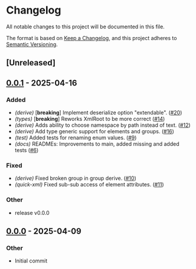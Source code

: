 # Changelog

All notable changes to this project will be documented in this file.

The format is based on [Keep a Changelog](https://keepachangelog.com/en/1.0.0/),
and this project adheres to [Semantic Versioning](https://semver.org/spec/v2.0.0.html).

## [Unreleased]

## [0.0.1](https://github.com/lukasfri/xmlity/compare/xmlity-quick-xml-v0.0.0...xmlity-quick-xml-v0.0.1) - 2025-04-16

### Added

- *(derive)* [**breaking**] Implement deserialize option "extendable". ([#20](https://github.com/lukasfri/xmlity/pull/20))
- *(types)* [**breaking**] Reworks XmlRoot to be more correct ([#14](https://github.com/lukasfri/xmlity/pull/14))
- *(derive)* Adds ability to choose namespace by path instead of text. ([#12](https://github.com/lukasfri/xmlity/pull/12))
- *(derive)* Add type generic support for elements and groups. ([#16](https://github.com/lukasfri/xmlity/pull/16))
- *(test)* Added tests for renaming enum values. ([#9](https://github.com/lukasfri/xmlity/pull/9))
- *(docs)* READMEs: Improvements to main, added missing and added tests ([#6](https://github.com/lukasfri/xmlity/pull/6))

### Fixed

- *(derive)* Fixed broken group in group derive. ([#10](https://github.com/lukasfri/xmlity/pull/10))
- *(quick-xml)* Fixed sub-sub access of element attributes. ([#11](https://github.com/lukasfri/xmlity/pull/11))

### Other

- release v0.0.0

## [0.0.0](https://github.com/lukasfri/xmlity/releases/tag/xmlity-quick-xml-v0.0.0) - 2025-04-09

### Other

- Initial commit
